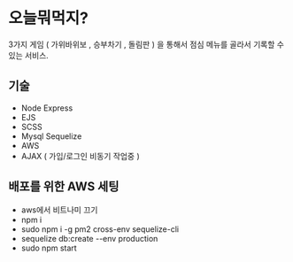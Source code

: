 # 오늘뭐먹지? 

3가지 게임 ( 가위바위보 , 승부차기 , 돌림판 ) 을 통해서 점심 메뉴를 골라서 기록할 수 있는 서비스. 

## 기술

* Node Express
* EJS
* SCSS
* Mysql Sequelize
* AWS
* AJAX ( 가입/로그인 비동기 작업중 )

## 배포를 위한 AWS 세팅

 - aws에서 비트나미 끄기 
 - npm i
 - sudo npm i -g pm2 cross-env sequelize-cli
 - sequelize db:create --env production
 - sudo npm start

